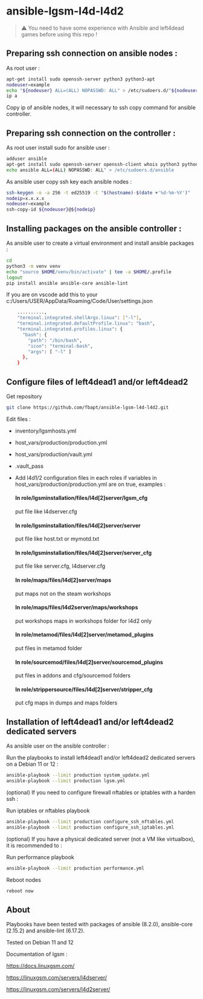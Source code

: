 # ansible-lgsm-l4d-l4d2

> :warning: You need to have some experience with Ansible and left4dead games before using this repo !

## Preparing ssh connection on ansible nodes :

As root user :

```bash
apt-get install sudo openssh-server python3 python3-apt
nodeuser=example
echo "${nodeuser} ALL=(ALL) NOPASSWD: ALL" > /etc/sudoers.d/"${nodeuser}"
ip a
```

Copy ip of ansible nodes, it will necessary to ssh copy command for ansible controller.

##  Preparing ssh connection on the controller :

As root user install sudo for ansible user :

```bash
adduser ansible
apt-get install sudo openssh-server openssh-client whois python3 python3-apt python3-venv python3-full
echo ansible ALL=(ALL) NOPASSWD: ALL" > /etc/sudoers.d/ansible
```

As ansible user copy ssh key each ansible nodes :

```bash
ssh-keygen -o -a 256 -t ed25519 -C "$(hostname)-$(date +'%d-%m-%Y')"
nodeip=x.x.x.x
nodeuser=example
ssh-copy-id ${nodeuser}@${nodeip}
```

##  Installing packages on the ansible controller :

As ansible user to create a virtual environment and install ansible packages :

```bash
cd
python3 -m venv venv
echo "source $HOME/venv/bin/activate" | tee -a $HOME/.profile
logout
pip install ansible ansible-core ansible-lint
```

If you are on vscode add this to your c:/Users/USER/AppData/Roaming/Code/User/settings.json

```bash
    ..........,
	"terminal.integrated.shellArgs.linux": ["-l"],
	"terminal.integrated.defaultProfile.linux": "bash",
	"terminal.integrated.profiles.linux": {
	  "bash": {
		"path": "/bin/bash",
		"icon": "terminal-bash",
		"args": [ "-l" ]
	  },
	}
```

##  Configure files of left4dead1 and/or left4dead2

Get repository

```bash
git clone https://github.com/fbapt/ansible-lgsm-l4d-l4d2.git
```

Edit files :

- inventory/lgsmhosts.yml
- host_vars/production/production.yml
- host_vars/production/vault.yml
- .vault_pass
- Add l4d1/2 configuration files in each roles if variables in host_vars/production/production.yml are on true, examples :

	#### In role/lgsminstallation/files/l4d[2]server/lgsm_cfg
	
	put file like l4dserver.cfg
	  
	#### In role/lgsminstallation/files/l4d[2]server/server
	
  	put file like host.txt or mymotd.txt
	  
	#### In role/lgsminstallation/files/l4d[2]server/server_cfg
	
  	put file like server.cfg, l4dserver.cfg
	  
	#### In role/maps/files/l4d[2]server/maps

	put maps not on the steam workshops

	#### In role/maps/files/l4d2server/maps/workshops

  	put workshops maps in workshops folder for l4d2 only
	  
	#### In role/metamod/files/l4d[2]server/metamod_plugins
	
  	put files in metamod folder
	  
	#### In role/sourcemod/files/l4d[2]server/sourcemod_plugins
	
  	put files in addons and cfg/sourcemod folders
	  
	#### In role/strippersource/files/l4d[2]server/stripper_cfg
	
  	put cfg maps in dumps and maps folders

##  Installation of left4dead1 and/or left4dead2 dedicated servers

As ansible user on the ansible controller :

Run the playbooks to install left4dead1 and/or left4dead2 dedicated servers on a Debian 11 or 12 :

```bash
ansible-playbook --limit production system_update.yml
ansible-playbook --limit production lgsm.yml
```

(optional) If you need to configure firewall nftables or iptables with a harden ssh :

Run iptables or nftables playbook

```bash
ansible-playbook --limit production configure_ssh_nftables.yml
ansible-playbook --limit production configure_ssh_iptables.yml
```

(optional) If you have a physical dedicated server (not a VM like virtualbox), it is recommended to :

Run performance playbook

```bash
ansible-playbook --limit production performance.yml
```

Reboot nodes
```bash
reboot now
```

## About

Playbooks have been tested with packages of ansible (8.2.0), ansible-core (2.15.2) and ansible-lint (6.17.2).

Tested on Debian 11 and 12

Documentation of lgsm :

https://docs.linuxgsm.com/

https://linuxgsm.com/servers/l4dserver/

https://linuxgsm.com/servers/l4d2server/
